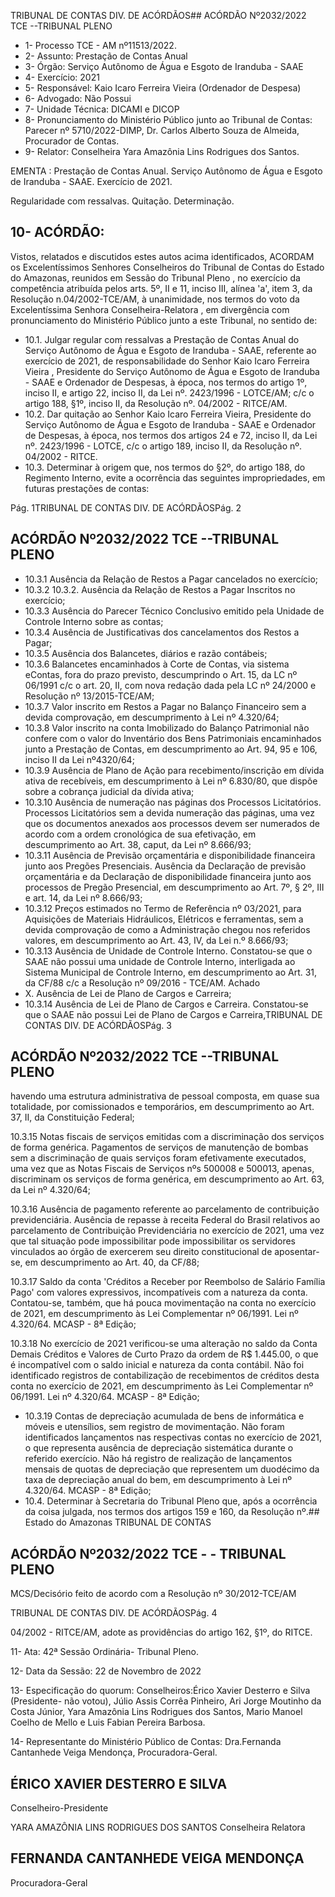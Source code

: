 TRIBUNAL DE CONTAS DIV. DE ACÓRDÃOS## ACÓRDÃO Nº2032/2022  TCE --TRIBUNAL PLENO

- 1- Processo TCE - AM nº11513/2022.
- 2- Assunto: Prestação de Contas Anual
- 3- Órgão: Serviço Autônomo de Água e Esgoto de Iranduba - SAAE
- 4- Exercício: 2021
- 5- Responsável: Kaio Icaro Ferreira Vieira (Ordenador de Despesa)
- 6- Advogado: Não Possui
- 7- Unidade Técnica: DICAMI e DICOP
- 8- Pronunciamento  do  Ministério  Público  junto  ao  Tribunal  de  Contas: Parecer  nº 5710/2022-DIMP, Dr. Carlos Alberto Souza de Almeida, Procurador de Contas.
- 9- Relator: Conselheira Yara Amazônia Lins Rodrigues dos Santos.

EMENTA : Prestação de Contas Anual. Serviço Autônomo de Água e Esgoto de Iranduba - SAAE. Exercício de 2021.

Regularidade com ressalvas. Quitação. Determinação.

## 10-  ACÓRDÃO:

Vistos, relatados e discutidos estes autos acima identificados, ACORDAM os Excelentíssimos Senhores Conselheiros do Tribunal de Contas do Estado do Amazonas, reunidos em Sessão do Tribunal Pleno , no exercício da competência atribuída pelos arts. 5º, II e 11, inciso III, alínea 'a', item 3, da Resolução n.04/2002-TCE/AM, à unanimidade, nos termos do voto da Excelentíssima Senhora Conselheira-Relatora , em divergência com pronunciamento do Ministério Público junto a este Tribunal, no sentido de:

- 10.1. Julgar regular com ressalvas a Prestação de Contas Anual do Serviço Autônomo de Água e Esgoto de Iranduba - SAAE, referente ao exercício de 2021, de responsabilidade do Senhor Kaio Icaro Ferreira Vieira , Presidente do Serviço Autônomo de Água e Esgoto de Iranduba - SAAE e Ordenador de Despesas, à época, nos termos do artigo 1º, inciso II, e artigo 22, inciso II, da Lei nº. 2423/1996 - LOTCE/AM; c/c o artigo 188, §1º, inciso II, da Resolução nº. 04/2002 - RITCE/AM.
- 10.2. Dar  quitação ao  Senhor Kaio  Icaro  Ferreira  Vieira, Presidente  do Serviço Autônomo de Água e Esgoto de Iranduba - SAAE e Ordenador de Despesas, à época, nos termos dos artigos 24 e 72, inciso II, da Lei nº.  2423/1996  -  LOTCE,  c/c  o  artigo  189,  inciso  II,  da  Resolução  nº. 04/2002 - RITCE.
- 10.3. Determinar à  origem que,  nos  termos  do  §2º,  do  artigo  188,  do Regimento Interno, evite a ocorrência das seguintes impropriedades, em futuras prestações de contas:

Pág. 1TRIBUNAL DE CONTAS DIV. DE ACÓRDÃOSPág. 2

## ACÓRDÃO Nº2032/2022  TCE --TRIBUNAL PLENO

- 10.3.1 Ausência da Relação de Restos a Pagar cancelados no exercício;
- 10.3.2 10.3.2.  Ausência  da  Relação  de  Restos  a  Pagar  Inscritos  no exercício;
- 10.3.3 Ausência do Parecer Técnico Conclusivo emitido pela Unidade de Controle Interno sobre as contas;
- 10.3.4 Ausência  de  Justificativas  dos  cancelamentos  dos  Restos  a Pagar;
- 10.3.5 Ausência dos Balancetes, diários e razão contábeis;
- 10.3.6 Balancetes  encaminhados  à  Corte  de  Contas,  via  sistema  eContas, fora do prazo previsto, descumprindo o Art. 15, da LC nº 06/1991  c/c  o  art.  20,  II,  com  nova  redação  dada  pela  LC  nº 24/2000 e Resolução nº 13/2015-TCE/AM;
- 10.3.7 Valor inscrito em Restos a Pagar no Balanço Financeiro sem a devida comprovação, em descumprimento à Lei nº 4.320/64;
- 10.3.8 Valor  inscrito  na  conta  Imobilizado  do  Balanço  Patrimonial  não confere com  o valor do Inventário dos Bens  Patrimoniais encaminhados junto a Prestação de Contas, em descumprimento ao Art. 94, 95 e 106, inciso II da Lei nº4320/64;
- 10.3.9 Ausência de Plano de Ação para recebimento/inscrição em dívida ativa de recebíveis, em descumprimento à Lei nº 6.830/80, que dispõe sobre a cobrança judicial da dívida ativa;
- 10.3.10 Ausência de numeração nas páginas dos Processos Licitatórios. Processos Licitatórios sem a devida numeração das páginas, uma vez  que  os  documentos  anexados  aos  processos  devem  ser numerados de acordo com a ordem cronológica de sua efetivação, em descumprimento ao Art. 38, caput, da Lei nº 8.666/93;
- 10.3.11 Ausência de Previsão orçamentária e disponibilidade financeira junto  aos  Pregões  Presenciais.  Ausência  da  Declaração  de previsão orçamentária e da Declaração de disponibilidade financeira junto aos processos de Pregão Presencial, em descumprimento ao Art. 7º, § 2º, III e art. 14, da Lei nº 8.666/93;
- 10.3.12 Preços  estimados  no  Termo  de  Referência  nº  03/2021,  para Aquisições de Materiais Hidráulicos, Elétricos e ferramentas, sem a  devida  comprovação  de  como  a  Administração  chegou  nos referidos valores, em descumprimento ao Art. 43, IV, da Lei n.º 8.666/93;
- 10.3.13 Ausência de Unidade de Controle Interno. Constatou-se que o SAAE não possui uma unidade de Controle Interno, interligada ao Sistema  Municipal  de  Controle  Interno,  em  descumprimento  ao Art. 31, da CF/88 c/c a Resolução nº 09/2016 - TCE/AM. Achado
- X. Ausência de Lei de Plano de Cargos e Carreira;
- 10.3.14 Ausência de Lei de Plano de Cargos e Carreira. Constatou-se que  o  SAAE  não  possui  Lei  de  Plano  de  Cargos  e  Carreira,TRIBUNAL DE CONTAS DIV. DE ACÓRDÃOSPág. 3

## ACÓRDÃO Nº2032/2022  TCE --TRIBUNAL PLENO

havendo uma estrutura administrativa de pessoal composta, em quase  sua  totalidade,  por  comissionados  e  temporários,  em descumprimento ao Art. 37, II, da Constituição Federal;

10.3.15 Notas  fiscais  de  serviços  emitidas  com  a  discriminação  dos serviços de forma genérica. Pagamentos de serviços de manutenção de bombas sem a discriminação de quais serviços foram efetivamente executados, uma vez que as Notas Fiscais de Serviços nºs 500008 e 500013, apenas, discriminam os serviços de  forma  genérica,  em  descumprimento  ao  Art.  63,  da  Lei  nº 4.320/64;

10.3.16 Ausência de pagamento referente ao parcelamento de contribuição previdenciária. Ausência de repasse à receita Federal  do  Brasil  relativos  ao  parcelamento  de  Contribuição Previdenciária  no  exercício  de  2021,  uma  vez  que  tal  situação pode impossibilitar pode impossibilitar os servidores vinculados ao órgão  de  exercerem  seu  direito  constitucional  de  aposentar-se, em descumprimento ao Art. 40, da CF/88;

10.3.17 Saldo da conta 'Créditos a Receber por Reembolso de Salário Família  Pago'  com  valores  expressivos,  incompatíveis  com  a natureza da conta. Contatou-se, também, que há pouca movimentação na conta no exercício de 2021, em descumprimento às Lei Complementar nº 06/1991. Lei nº 4.320/64. MCASP - 8ª Edição;

10.3.18 No  exercício  de  2021  verificou-se  uma  alteração  no  saldo  da Conta Demais Créditos e Valores de Curto Prazo da ordem de R$ 1.445.00, o que é incompatível com o saldo inicial e natureza da conta contábil. Não foi identificado registros de contabilização de recebimentos de créditos desta conta no exercício de 2021, em descumprimento às Lei Complementar nº 06/1991. Lei nº 4.320/64. MCASP - 8ª Edição;

- 10.3.19 Contas  de  depreciação  acumulada  de  bens  de  informática  e móveis e utensílios, sem registro de movimentação. Não foram identificados lançamentos nas respectivas contas no exercício de 2021,  o  que  representa  ausência  de  depreciação  sistemática durante  o  referido  exercício.  Não  há  registro  de  realização  de lançamentos mensais de quotas de depreciação que representem um  duodécimo  da  taxa  de  depreciação  anual  do  bem,  em descumprimento à Lei nº 4.320/64. MCASP - 8ª Edição;
- 10.4. Determinar à  Secretaria do Tribunal Pleno que, após a ocorrência da coisa  julgada,  nos  termos  dos  artigos  159  e  160,  da  Resolução  nº.## Estado do Amazonas TRIBUNAL DE CONTAS

## ACÓRDÃO Nº2032/2022  TCE - - TRIBUNAL PLENO

MCS/Decisório feito de acordo com a Resolução nº 30/2012-TCE/AM

TRIBUNAL DE CONTAS DIV. DE ACÓRDÃOSPág. 4

04/2002  -  RITCE/AM,  adote  as  providências  do  artigo  162, §1º, do RITCE.

11-  Ata: 42ª Sessão Ordinária- Tribunal Pleno.

12-  Data da Sessão: 22 de Novembro de 2022

13-  Especificação do quorum: Conselheiros:Érico Xavier Desterro e Silva (Presidente- não  votou),  Júlio  Assis  Corrêa  Pinheiro,  Ari  Jorge  Moutinho  da  Costa  Júnior,  Yara Amazônia Lins Rodrigues dos Santos, Mario Manoel Coelho de Mello e Luis Fabian Pereira Barbosa.

14-  Representante do Ministério Público de Contas: Dra.Fernanda Cantanhede Veiga Mendonça, Procuradora-Geral.

## ÉRICO XAVIER DESTERRO E SILVA

Conselheiro-Presidente

YARA AMAZÔNIA LINS RODRIGUES DOS SANTOS Conselheira Relatora

## FERNANDA CANTANHEDE VEIGA MENDONÇA

Procuradora-Geral